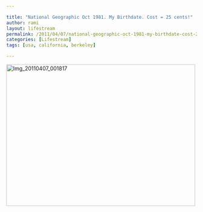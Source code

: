 ```yaml
---

title: "National Geographic Oct 1981. My Birthdate. Cost = 25 cents!"
author: rami
layout: lifestream 
permalink: /2011/04/07/national-geographic-oct-1981-my-birthdate-cost-25-cents/
categories: [Lifestream]
tags: [usa, california, berkeley]

---
```


<div class='p_embed p_image_embed'>
  <a href="http://139.59.20.41/wp-content/uploads/2011/12/img_20110407_001817-scaled-1000.jpg"><img alt="Img_20110407_001817" height="375" src="http://139.59.20.41/wp-content/uploads/2011/12/img_20110407_001817-scaled-1000.jpg?w=300" width="500" /></a>
</div>

